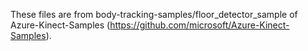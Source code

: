 These files are from body-tracking-samples/floor_detector_sample of Azure-Kinect-Samples (https://github.com/microsoft/Azure-Kinect-Samples).